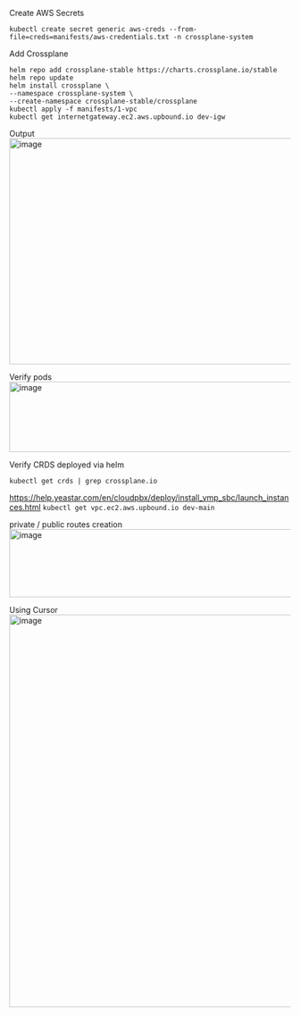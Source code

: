 Create AWS Secrets
```
kubectl create secret generic aws-creds --from-file=creds=manifests/aws-credentials.txt -n crossplane-system
```

Add Crossplane
```
helm repo add crossplane-stable https://charts.crossplane.io/stable
helm repo update
helm install crossplane \
--namespace crossplane-system \
--create-namespace crossplane-stable/crossplane
kubectl apply -f manifests/1-vpc
kubectl get internetgateway.ec2.aws.upbound.io dev-igw
```

Output
<img width="1095" height="405" alt="image" src="https://github.com/user-attachments/assets/61d4b5b5-910d-42ca-97bd-2873b0158c0c" />

Verify pods
<img width="1049" height="126" alt="image" src="https://github.com/user-attachments/assets/1929afd9-0ae4-401e-b33e-3e9f8d03abcb" />

Verify CRDS deployed via helm

`kubectl get crds | grep crossplane.io`

https://help.yeastar.com/en/cloudpbx/deploy/install_ymp_sbc/launch_instances.html
`kubectl get vpc.ec2.aws.upbound.io dev-main`

private / public routes creation
<img width="943" height="122" alt="image" src="https://github.com/user-attachments/assets/dc09b91e-7c2f-46b4-8266-bdd45a75913f" />

Using Cursor
<img width="694" height="703" alt="image" src="https://github.com/user-attachments/assets/c5eb05da-a93f-43ce-a99d-32bd97e74cf6" />